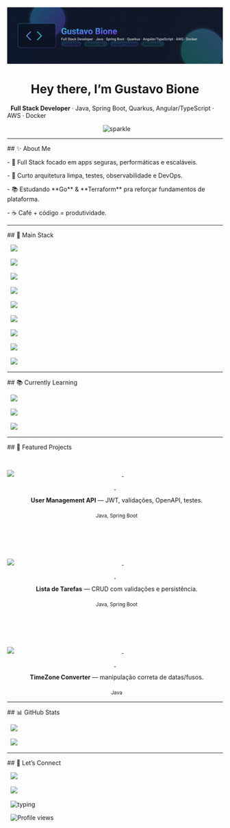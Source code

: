 <!-- Banner -->

<p align="center">

&nbsp; <img src="./assets/gustavo-bione-banner.svg" alt="Gustavo Bione — Full Stack Developer" />

</p>



<h1 align="center">Hey there, I’m Gustavo Bione</h1>

<p align="center">

&nbsp; <b>Full Stack Developer</b> · Java, Spring Boot, Quarkus, Angular/TypeScript · AWS · Docker

</p>



<div align="center">

&nbsp; <img src="https://media.giphy.com/media/26tn33aiTi1jkl6H6/giphy.gif" width="60" height="60" alt="sparkle"/>

</div>



---



\## ✨ About Me

\- 🚀 Full Stack focado em apps seguras, performáticas e escaláveis.  

\- 🧩 Curto arquitetura limpa, testes, observabilidade e DevOps.  

\- 📚 Estudando \*\*Go\*\* \& \*\*Terraform\*\* pra reforçar fundamentos de plataforma.  

\- ☕ Café + código = produtividade.



---



\## 🧰 Main Stack

<p align="center">

&nbsp; <img src="https://img.shields.io/badge/Java-ED8B00?style=for-the-badge\&logo=openjdk\&logoColor=white"/>

&nbsp; <img src="https://img.shields.io/badge/Spring\_Boot-6DB33F?style=for-the-badge\&logo=springboot\&logoColor=white"/>

&nbsp; <img src="https://img.shields.io/badge/Quarkus-4695EB?style=for-the-badge\&logo=quarkus\&logoColor=white"/>

&nbsp; <img src="https://img.shields.io/badge/Angular-DD0031?style=for-the-badge\&logo=angular\&logoColor=white"/>

&nbsp; <img src="https://img.shields.io/badge/TypeScript-3178C6?style=for-the-badge\&logo=typescript\&logoColor=white"/>

&nbsp; <img src="https://img.shields.io/badge/PostgreSQL-316192?style=for-the-badge\&logo=postgresql\&logoColor=white"/>

&nbsp; <img src="https://img.shields.io/badge/MongoDB-4EA94B?style=for-the-badge\&logo=mongodb\&logoColor=white"/>

&nbsp; <img src="https://img.shields.io/badge/AWS-232F3E?style=for-the-badge\&logo=amazonaws\&logoColor=white"/>

&nbsp; <img src="https://img.shields.io/badge/Docker-2496ED?style=for-the-badge\&logo=docker\&logoColor=white"/>

</p>



---



\## 📚 Currently Learning

<p align="center">

&nbsp; <img src="https://img.shields.io/badge/Go-00ADD8?style=for-the-badge\&logo=go\&logoColor=white"/>

&nbsp; <img src="https://img.shields.io/badge/Terraform-623CE4?style=for-the-badge\&logo=terraform\&logoColor=white"/>

&nbsp; <img src="https://img.shields.io/badge/Linux-FCC624?style=for-the-badge\&logo=linux\&logoColor=black"/>

</p>



---



\## 🚀 Featured Projects

<div align="center">



&nbsp; <a href="https://github.com/bione-dev/User-Management-API">

&nbsp;   <img src="https://media.giphy.com/media/v1.Y2lkPTc5MGI3NjExN2Z5eGJrNnI5Y2puOXBrbGp6eGt2YWh2M3h4Y3hxNnR3bHU3eTh2aSZlcD12MV9naWZzX3NlYXJjaCZjdD1n/GyZc0a9YQ1K6g/giphy.gif" width="36" align="left"/>

&nbsp; </a>

&nbsp; <b>User Management API</b> — JWT, validações, OpenAPI, testes.  

&nbsp; <sub>Java, Spring Boot</sub>



&nbsp; <br/><br/>



&nbsp; <a href="https://github.com/bione-dev/Lista-Tarefas">

&nbsp;   <img src="https://media.giphy.com/media/v1.Y2lkPTc5MGI3NjExbTQ0N2o2eG1yNGp2eGQxM2R1Y3JzZXZ5c2J2cjh6MGVqY3R0ajd0cyZlcD12MV9naWZzX3NlYXJjaCZjdD1n/3o7btMCltyDvSgF92E/giphy.gif" width="36" align="left"/>

&nbsp; </a>

&nbsp; <b>Lista de Tarefas</b> — CRUD com validações e persistência.  

&nbsp; <sub>Java, Spring Boot</sub>



&nbsp; <br/><br/>



&nbsp; <a href="https://github.com/bione-dev/TimeZoneConverter">

&nbsp;   <img src="https://media.giphy.com/media/v1.Y2lkPTc5MGI3NjExbGFnOHcybHpjNTM2b2w3b3B6eG9qN3E1Z3g2ZzR5MHV0cWVtM2JzNiZlcD12MV9naWZzX3NlYXJjaCZjdD1n/l0Iyk2vQh0KX3G8kY/giphy.gif" width="36" align="left"/>

&nbsp; </a>

&nbsp; <b>TimeZone Converter</b> — manipulação correta de datas/fusos.  

&nbsp; <sub>Java</sub>



</div>



---



\## 📊 GitHub Stats

<p align="center">

&nbsp; <img height="170" src="https://github-readme-stats.vercel.app/api?username=bione-dev\&show\_icons=true\&theme=tokyonight\&count\_private=true"/>

&nbsp; <img height="170" src="https://github-readme-stats.vercel.app/api/top-langs/?username=bione-dev\&layout=compact\&theme=tokyonight"/>

</p>



---



\## 🤝 Let’s Connect

<p align="center">

&nbsp; <a href="https://www.linkedin.com/in/gustavo-bione-539ba1174"><img src="https://img.shields.io/badge/LinkedIn-0A66C2?style=for-the-badge\&logo=linkedin\&logoColor=white"/></a>

&nbsp; <a href="mailto:gustavobione.dev@gmail.com"><img src="https://img.shields.io/badge/Email-D14836?style=for-the-badge\&logo=gmail\&logoColor=white"/></a>

</p>



<p align="center">

&nbsp; <img src="https://media.giphy.com/media/L8K62iTDkzGX6/giphy.gif" width="200" alt="typing"/>

</p>



<p align="center">

&nbsp; <img src="https://komarev.com/ghpvc/?username=bione-dev\&color=7C3AED\&style=flat-square" alt="Profile views"/>

</p>



